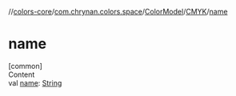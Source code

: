 //[colors-core](../../../../index.md)/[com.chrynan.colors.space](../../index.md)/[ColorModel](../index.md)/[CMYK](index.md)/[name](name.md)



# name  
[common]  
Content  
val [name](name.md): [String](https://kotlinlang.org/api/latest/jvm/stdlib/kotlin/-string/index.html)  




